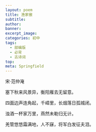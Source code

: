 ```yaml
---
layout: poem
title: 渔家傲
subtitle: 
author: 
banner: 
excerpt_image: 
categories: 初中
tags:
  - 部编版
  - 必背
  - 古诗词
top: 
meta: Springfield
---
```


宋·范仲淹

塞下秋来风景异，衡阳雁去无留意。

四面边声连角起，千嶂里，长烟落日孤城闭。

浊酒一杯家万里，燕然未勒归无计。

羌管悠悠霜满地，人不寐，将军白发征夫泪。